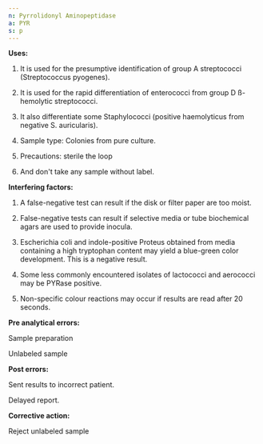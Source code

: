 ```yaml
---
n: Pyrrolidonyl Aminopeptidase
a: PYR
s: p
---
```



  __Uses:__

1)	It is used for the presumptive identification of group A streptococci (Streptococcus pyogenes).

2)	It is used for the rapid differentiation of enterococci from group D ß-hemolytic streptococci.

3)	It also differentiate some Staphylococci (positive haemolyticus from negative S. auricularis).

4)	Sample type: Colonies from pure culture. 

5)	Precautions: sterile the loop 

6)	And don't take any sample without label. 

  __Interfering factors:__

1)	A false-negative test can result if the disk or filter paper are too moist.

2)	False-negative tests can result if selective media or tube biochemical agars are used to provide inocula.

3)	Escherichia coli and indole-positive Proteus  obtained from media containing a high tryptophan content may yield a blue-green color development. This is a negative result.

4)	Some less commonly encountered isolates of lactococci and aerococci may be PYRase positive.

5)	Non-specific colour reactions may occur if results are read after 20 seconds.

  __Pre analytical errors:__ 

Sample preparation 

Unlabeled sample 

__Post errors:__

Sent results to incorrect patient.

Delayed report.

  __Corrective action:__ 

Reject unlabeled sample